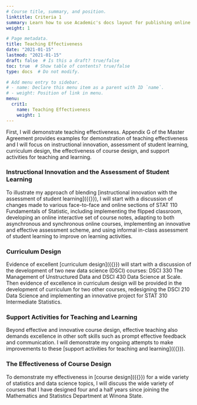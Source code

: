 ```yaml
---
# Course title, summary, and position.
linktitle: Criteria 1
summary: Learn how to use Academic's docs layout for publishing online courses, software documentation, and tutorials.
weight: 1

# Page metadata.
title: Teaching Effectiveness
date: "2021-01-15"
lastmod: "2021-01-15"
draft: false  # Is this a draft? true/false
toc: true  # Show table of contents? true/false
type: docs  # Do not modify.

# Add menu entry to sidebar.
# - name: Declare this menu item as a parent with ID `name`.
# - weight: Position of link in menu.
menu:
  crit1:
    name: Teaching Effectiveness
    weight: 1
---
```


First, I will demonstrate teaching effectiveness. Appendix G of the Master
Agreement provides examples for demonstration of teaching effectiveness and I
will focus on instructional innovation, assessment of student learning,
curriculum design, the effectiveness of course design, and support activities
for teaching and learning.

### Instructional Innovation and the Assessment of Student Learning

To illustrate my approach of blending 
[instructional innovation with the assessment of student learning]({{<relref path="instructional_innovation.md">}}), 
I will start with a discussion of
changes made to various face-to-face and online sections of STAT 110
Fundamentals of Statistic, including implementing the flipped classroom,
developing an online interactive set of course notes, adapting to both
asynchronous and synchronous online courses, implementing an innovative and
effective assessment scheme, and using informal in-class assessment of
student learning to improve on learning activities.

### Curriculum Design

Evidence of excellent [curriculum design]({{<relref path="curriculum_design.md">}}) 
will start with a discussion of the
development of two new data science (DSCI) courses: DSCI 330 The Management
of Unstructured Data and DSCI 430 Data Science at Scale. Then evidence of
excellence in curriculum design will be provided in the development of
curriculum for two other courses, redesigning the DSCI 210 Data Science and
implementing an innovative project for STAT 310 Intermediate Statistics.

### Support Activities for Teaching and Learning

Beyond effective and innovative course design, effective teaching also
demands excellence in other soft skills such as prompt effective feedback and
communication. I will demonstrate my ongoing attempts to make improvements to
these [support activities for teaching and learning]({{<relref path="support_activities.md">}}).

### The Effectiveness of Course Design

To demonstrate my effectiveness in [course design]({{<relref
path="course_development.md">}}) for a wide variety of statistics and data
science topics, I will discuss the wide variety of courses that I have
designed four and a half years since joining the Mathematics and Statistics
Department at Winona State.



